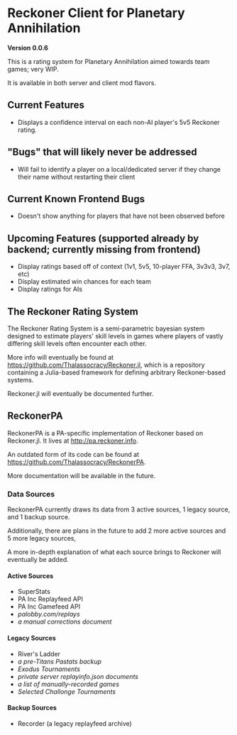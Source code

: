 # Reckoner Client for Planetary Annihilation

**Version 0.0.6**

This is a rating system for Planetary Annihilation aimed towards team games; very WIP.

It is available in both server and client mod flavors.

## Current Features
- Displays a confidence interval on each non-AI player's 5v5 Reckoner rating.

## "Bugs" that will likely never be addressed
- Will fail to identify a player on a local/dedicated server if they change their name without restarting their client

## Current Known Frontend Bugs
- Doesn't show anything for players that have not been observed before

## Upcoming Features (supported already by backend; currently missing from frontend)
- Display ratings based off of context (1v1, 5v5, 10-player FFA, 3v3v3, 3v7, etc)
- Display estimated win chances for each team
- Display ratings for AIs


## The Reckoner Rating System

The Reckoner Rating System is a semi-parametric bayesian system designed to estimate players' skill levels in games where players of vastly differing skill levels often encounter each other.

More info will eventually be found at https://github.com/Thalassocracy/Reckoner.jl, which is a repository containing a Julia-based framework for defining arbitrary Reckoner-based systems.

Reckoner.jl will eventually be documented further.

## ReckonerPA

ReckonerPA is a PA-specific implementation of Reckoner based on Reckoner.jl. It lives at http://pa.reckoner.info.

An outdated form of its code can be found at https://github.com/Thalassocracy/ReckonerPA.

More documentation will be available in the future.

### Data Sources

ReckonerPA currently draws its data from 3 active sources, 1 legacy source, and 1 backup source.

Additionally, there are plans in the future to add 2 more active sources and 5 more legacy sources,

A more in-depth explanation of what each source brings to Reckoner will eventually be added.


#### Active Sources
- SuperStats
- PA Inc Replayfeed API
- PA Inc Gamefeed API
- *palobby.com/replays*
- *a manual corrections document*

#### Legacy Sources
- River's Ladder
- *a pre-Titans Pastats backup*
- *Exodus Tournaments*
- *private server replayinfo.json documents*
- *a list of manually-recorded games*
- *Selected Challonge Tournaments*

#### Backup Sources
- Recorder (a legacy replayfeed archive)